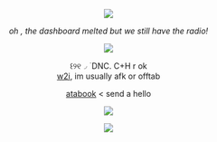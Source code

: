 <p align="center" dir="auto"><img src="https://komarev.com/ghpvc/?username=biblicalimmortality&amp;color=green&amp;style=plastic&amp;label=angels" style="max-width: 100%;"></a>
<p align="center" dir="auto"> <em> oh , the dashboard melted but we still have the radio! </em>
</p>
</p>
<p align="center" dir="auto"><a target="_blank" rel="noopener noreferrer nofollow" href=><img src="https://i.postimg.cc/Wz8cXNPK/blur-edges.png" style="max-width: 100%;"></a>
</p>
<p align="center" dir="auto"> ꒰୨୧◞ ࣪ DNC. C+H r ok <br/>
<ins>w2i</ins>, im usually afk or offtab <br/>
</p>
<p align="center" dir="auto"><a href="https://angelicsbible.atabook.org/" rel="nofollow">atabook</a>&nbsp;</a>< send a hello</p>
<p align="center" dir="auto">
<img src="https://spotify-github-profile.kittinanx.com/api/view?uid=qutb93yfxidurhu5ywbevtlzh&cover_image=true&theme=novatorem&show_offline=false&background_color=121212&interchange=false&bar_color=ffdc5c&bar_color_cover=false)](https://github.com/kittinan/spotify-github-profile)"></a>
</p>
<p align="center" dir="auto"> <img src="https://64.media.tumblr.com/656492688e3a7dad4f1082b33f2d3912/1a17320c2c4d7d13-c1/s250x400/2259799fb216560561a3bb149cca788eb9d783dd.pnj"> </p> 

